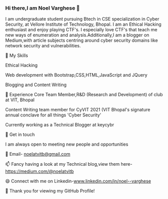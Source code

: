 ### Hi there,I am Noel Varghese 👋


I am undergraduate student pursuing Btech in CSE specialization in Cyber Security, at Vellore Institute of Technology, Bhopal. I am an Ethical Hacking enthusiast and enjoy playing CTF's.
I especially love CTF's that teach me new ways of enumeration and analysis.Additionally,I am a blogger on Medium,with article subjects centring around cyber security domains like network security and vulnerabilities.

🔭 My Skills

Ethical Hacking

Web development with Bootstrap,CSS,HTML,JavaScript and JQuery

Blogging and Content Writing

🌱 Experience
Core Team Member,R&D (Research and Development) of  club at VIT, Bhopal

Content Writing team member for CyVIT 2021 (VIT Bhopal's signature annual conclave for all things 'Cyber Security'

Currently working as a Technical Blogger at keycybr

🤔 Get in touch

I am always open to meeting new people and opportunities

💬 Email- noelatvitb@gmail.com

📫 Fancy having a look at my Technical blog,view them here-https://medium.com/@noelatvitb

😄 Connect with me on Linkedin-www.linkedin.com/in/noel--varghese

👯 Thank you for viewing my GitHub Profile!
